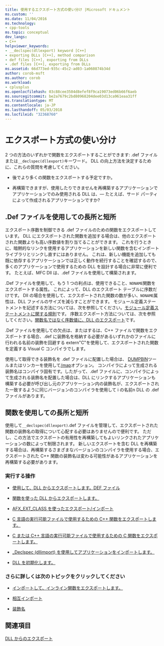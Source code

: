 ```yaml
---
title: 使用するエクスポート方式の使い分け |Microsoft ドキュメント
ms.custom: ''
ms.date: 11/04/2016
ms.technology:
- cpp-tools
ms.topic: conceptual
dev_langs:
- C++
helpviewer_keywords:
- __declspec(dllexport) keyword [C++]
- exporting DLLs [C++], method comparison
- def files [C++], exporting from DLLs
- .def files [C++], exporting from DLLs
ms.assetid: 66d773ed-935c-45c2-ad03-1a060874b34d
author: corob-msft
ms.author: corob
ms.workload:
- cplusplus
ms.openlocfilehash: 03c88cee3504d8efef8f9ca19073ed06b66f6aeb
ms.sourcegitcommit: be2a7679c2bd80968204dee03d13ca961eaa31ff
ms.translationtype: MT
ms.contentlocale: ja-JP
ms.lasthandoff: 05/03/2018
ms.locfileid: "32368760"
---
```

# <a name="determining-which-exporting-method-to-use"></a>エクスポート方式の使い分け
2 つの方法のいずれかで関数をエクスポートすることができます: .def ファイルまたは`__declspec(dllexport)`キーワード。 DLL の向上方法を決定するために、これらの質問を考慮してください。  
  
-   後でより多くの関数をエクスポートする予定ですか。  
  
-   再構築できますが、使用したりできませんを再構築するアプリケーションでアプリケーションでのみ使用される DLL は、— たとえば、サード パーティによって作成されるアプリケーションですか?  
  
## <a name="pros-and-cons-of-using-def-files"></a>.Def ファイルを使用しての長所と短所  
 エクスポート序数を制御できる .def ファイルのための関数をエクスポートしています。 DLL にエクスポートされた関数を追加する場合は、他のエクスポートされた関数よりも高い序数値を割り当てることができます。 これを行うときに、暗黙的なリンクを使用するアプリケーションを新しい関数を含むインポート ライブラリとリンクし直すにはありません。 これは、新しい機能を追加しても既に依存するアプリケーションでは正しく動作を続行することを確認するので、多くのアプリケーションで使用するための DLL を設計する場合に非常に便利です。 たとえば、MFC Dll は、.def ファイルを使用して構築されます。  
  
 .Def ファイルを使用して、もう 1 つの利点は、使用できること、`NONAME`関数をエクスポートする属性。 これによって、DLL のエクスポート テーブルに序数だけです。 Dll の場合を使用して、エクスポートされた関数の数が多い、`NONAME`属性は、DLL ファイルのサイズを減らすことができます。 モジュール定義ステートメントを記述する方法については、次を参照してください。[モジュール定義ステートメントに関する規則](../build/reference/rules-for-module-definition-statements.md)です。 序数エクスポート方法については、次を参照してください。[関数名ではなく序数値に、DLL のエクスポート](../build/exporting-functions-from-a-dll-by-ordinal-rather-than-by-name.md)です。  
  
 .Def ファイルを使用しての欠点は、またはするは、C++ ファイルで関数をエクスポートする場合、.def に装飾名を格納する必要があるいずれかのファイルに行われる名前の装飾を回避する extern"C"を使用して、エクスポートされた関数を定義する Visual C コンパイラでします。  
  
 使用して取得できる装飾名を .def ファイルに配置した場合は、 [DUMPBIN](../build/reference/dumpbin-reference.md)ツールまたはリンカーを使用して[/map](../build/reference/map-generate-mapfile.md)オプション。 コンパイラによって生成される装飾名はコンパイラ固有です。したがって、.def ファイルに、コンパイラによって生成される装飾名を配置した場合は、DLL にリンクするアプリケーションも構築する必要が呼び出し元のアプリケーション内の装飾名が、エクスポートされた一致するように同じバージョンのコンパイラを使用して i の名前n DLL の .def ファイルがあります。  
  
## <a name="pros-and-cons-of-using-declspecdllexport"></a>関数を使用しての長所と短所  
 使用して`__declspec(dllexport)`.def ファイルを管理して、エクスポートされた関数の装飾名の取得について心配する必要はありませんので便利です。 ただし、この方法でエクスポートの有用性を再構築してもよいリンクされたアプリケーションの数によって制限されます。 新しいエクスポートを含む DLL を再構築する場合は、再構築するさまざまなバージョンのコンパイラを使用する場合、エクスポートされた C++ 関数の装飾名は変わる可能性があるアプリケーションを再構築する必要があります。  
  
### <a name="what-do-you-want-to-do"></a>実行する操作  
  
-   [使用して、DLL からエクスポートします。DEF ファイル](../build/exporting-from-a-dll-using-def-files.md)  
  
-   [関数を使った DLL からエクスポートします。](../build/exporting-from-a-dll-using-declspec-dllexport.md)  
  
-   [AFX_EXT_CLASS を使ったエクスポート/インポート](../build/exporting-and-importing-using-afx-ext-class.md)  
  
-   [C 言語の実行可能ファイルで使用するための C++ 関数をエクスポートします。](../build/exporting-cpp-functions-for-use-in-c-language-executables.md)  
  
-   [C または C++ 言語の実行可能ファイルで使用するための C 関数をエクスポートします。](../build/exporting-c-functions-for-use-in-c-or-cpp-language-executables.md)  
  
-   [_Declspec (dllimport) を使用してアプリケーションをインポートします。](../build/importing-into-an-application-using-declspec-dllimport.md)  
  
-   [DLL を初期化します。](../build/run-time-library-behavior.md#initializing-a-dll)  
  
### <a name="what-do-you-want-to-know-more-about"></a>さらに詳しくは次のトピックをクリックしてください  
  
-   [インポートして、インライン関数をエクスポートします。](../build/importing-and-exporting-inline-functions.md)  
  
-   [相互インポート](../build/mutual-imports.md)  
  
-   [装飾名](../build/reference/decorated-names.md)  
  
## <a name="see-also"></a>関連項目  
 [DLL からのエクスポート](../build/exporting-from-a-dll.md)